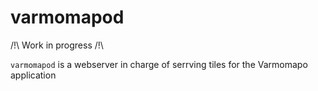 # varmomapod

/!\ Work in progress /!\

`varmomapod` is a webserver in charge of serrving tiles for the Varmomapo application